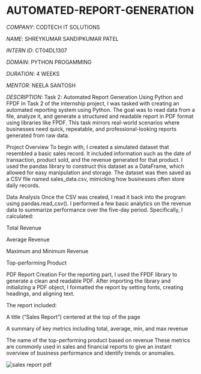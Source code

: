 # AUTOMATED-REPORT-GENERATION

*COMPANY*: CODTECH IT SOLUTIONS 

*NAME*: SHREYKUMAR SANDIPKUMAR PATEL

*INTERN ID*: CT04DL1307

*DOMAIN*: PYTHON PROGAMMING

*DURATION*: 4 WEEKS

*MENTOR*: NEELA SANTOSH

*DESCRIPTION*:
              Task 2: Automated Report Generation Using Python and FPDF
In Task 2 of the internship project, I was tasked with creating an automated reporting system using Python. The goal was to read data from a file, analyze it, and generate a structured and readable report in PDF format using libraries like FPDF. This task mirrors real-world scenarios where businesses need quick, repeatable, and professional-looking reports generated from raw data.

Project Overview
To begin with, I created a simulated dataset that resembled a basic sales record. It included information such as the date of transaction, product sold, and the revenue generated for that product. I used the pandas library to construct this dataset as a DataFrame, which allowed for easy manipulation and storage. The dataset was then saved as a CSV file named sales_data.csv, mimicking how businesses often store daily records.

Data Analysis
Once the CSV was created, I read it back into the program using pandas.read_csv(). I performed a few basic analytics on the revenue data to summarize performance over the five-day period. Specifically, I calculated:

Total Revenue

Average Revenue

Maximum and Minimum Revenue

Top-performing Product

PDF Report Creation
For the reporting part, I used the FPDF library to generate a clean and readable PDF. After importing the library and initializing a PDF object, I formatted the report by setting fonts, creating headings, and aligning text.

The report included:

A title (“Sales Report”) centered at the top of the page

A summary of key metrics including total, average, min, and max revenue

The name of the top-performing product based on revenue
These metrics are commonly used in sales and financial reports to give an instant overview of business performance and identify trends or anomalies.

![sales report pdf](https://github.com/user-attachments/assets/bc78b169-e31b-4010-b577-22e2561f222e)
